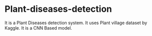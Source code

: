 # Plant-diseases-detection
It is a Plant Diseases detection system. It uses Plant village dataset by Kaggle. It is a CNN Based model. 
